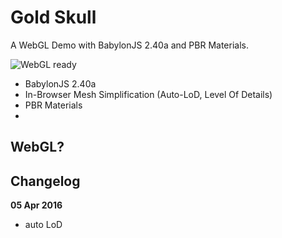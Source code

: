 # Gold Skull

A WebGL Demo with BabylonJS 2.40a and PBR Materials.

![WebGL ready](https://img.shields.io/badge/webgl-ready-green.png) 

* BabylonJS 2.40a
* In-Browser Mesh Simplification (Auto-LoD, Level Of Details)
* PBR Materials
* 
## WebGL?

## Changelog

**05 Apr 2016**  
- auto LoD

